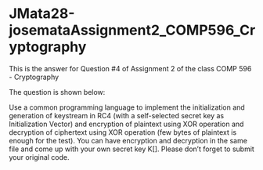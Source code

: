 # JMata28-josemataAssignment2_COMP596_Cryptography
This is the answer for Question #4 of Assignment 2 of the class COMP 596 - Cryptography

The question is shown below:

Use a common programming language to implement the initialization and
generation of keystream in RC4 (with a self-selected secret key as Initialization
Vector) and encryption of plaintext using XOR operation and decryption of
ciphertext using XOR operation (few bytes of plaintext is enough for the test).
You can have encryption and decryption in the same file and come up with your
own secret key K[]. Please don’t forget to submit your original code.